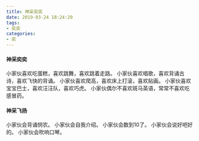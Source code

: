 ```yaml
---
title: 神采奕奕
date: 2019-03-24 18:24:29
tags:
- 奕奕
categories:
- 奕
---
```


#### 神采奕奕

小家伙喜欢吃蛋糕，喜欢跳舞，喜欢跳着走路。
小家伙喜欢唱歌，喜欢背诵古诗，喜欢飞快的背诵。
小家伙喜欢爬高，喜欢床上打滚，喜欢贴画。
小家伙喜欢宝宝巴士，喜欢汪汪队，喜欢巧虎。
小家伙偶尔不喜欢斑马英语，常常不喜欢吃感冒药。

#### 神采飞扬

小家伙会背诵悯农。
小家伙会自我介绍。
小家伙会数到10了。
小家伙会说好吧好的。
小家伙会吹响口琴。




